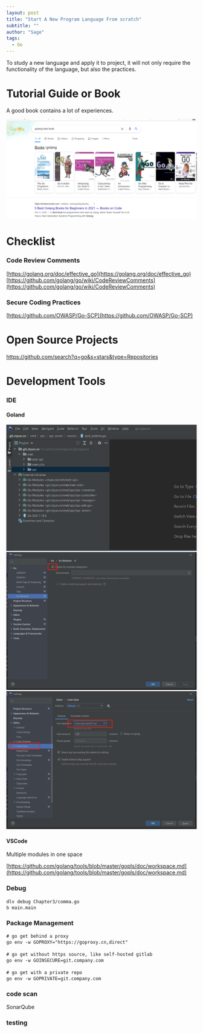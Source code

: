 ```yaml
---
layout: post
title: "Start A New Program Language From scratch"
subtitle: ""
author: "Sage"
tags:
  - Go
---
```


To study a new language and apply it to project, it will not only require the functionality of the language, but also the practices.

# Tutorial Guide or Book

A good book contains a lot of experiences.

![search golang book](/img/in-post/post-golang/sesarch_golang_book.png)

# Checklist

### Code Review Comments

[https://golang.org/doc/effective_go](https://golang.org/doc/effective_go)  
[https://github.com/golang/go/wiki/CodeReviewComments](https://github.com/golang/go/wiki/CodeReviewComments)

### Secure Coding Practices

[https://github.com/OWASP/Go-SCP](https://github.com/OWASP/Go-SCP)

# Open Source Projects

https://github.com/search?q=go&s=stars&type=Repositories

# Development Tools

### IDE

#### Goland
![golang project structure](/img/in-post/post-golang/golang_module_structure.png)
![golang enable module](/img/in-post/post-golang/goland_enable_module.png)
![golang default new line](/img/in-post/post-golang/goland_newline_linux.png)

#### VSCode

Multiple modules in one space

[https://github.com/golang/tools/blob/master/gopls/doc/workspace.md](https://github.com/golang/tools/blob/master/gopls/doc/workspace.md)

### Debug

```
dlv debug Chapter3/comma.go
b main.main
```

### Package Management

```
# go get behind a proxy
go env -w GOPROXY="https://goproxy.cn,direct"

# go get without https source, like self-hosted gitlab
go env -w GOINSECURE=git.company.com

# go get with a private repo
go env -w GOPRIVATE=git.company.com
```

### code scan

SonarQube

### testing

